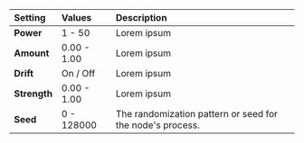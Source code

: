| Setting      | Values          | Description |
| :----------- | :-------------- | :---------- |
| **Power**    | 1 - 50          | Lorem ipsum |
| **Amount**   | 0.00 - 1.00     | Lorem ipsum |
| **Drift**    | On / Off | Lorem ipsum |
| **Strength** | 0.00 - 1.00     | Lorem ipsum |
| **Seed**     | 0 - 128000      | The randomization pattern or seed for the node's process. |
